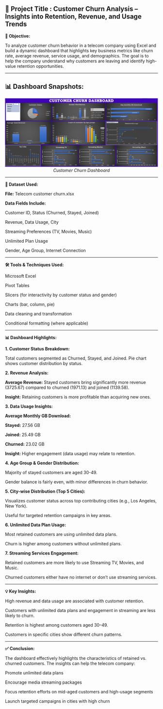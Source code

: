 **📌 Project Title : Customer Churn Analysis – Insights into Retention, Revenue, and Usage Trends**
-----------------------------------------------------------------------------------------
**🎯 Objective:**

To analyze customer churn behavior in a telecom company using Excel and build a dynamic dashboard that highlights key business metrics like churn rate, average revenue, service usage, and demographics. The goal is to help the company understand why customers are leaving and identify high-value retention opportunities.

-----------------------------------------------------------------------------------------
## 📊 Dashboard Snapshots:
<p align="center">
  <img src="./DASHBOARD SS/Dashboard Customer churn.png" width="700" alt="Summary Dashboard">
  <br><i> Customer Churn Dashboard </i>
</p>

-----------------------------------------------------------------------------------------
**📁 Dataset Used:**

**File:** Telecom customer churn.xlsx

**Data Fields Include:**


Customer ID, Status (Churned, Stayed, Joined)

Revenue, Data Usage, City

Streaming Preferences (TV, Movies, Music)

Unlimited Plan Usage

Gender, Age Group, Internet Connection

-----------------------------------------------------------------------------------------
**🛠️ Tools & Techniques Used:**

Microsoft Excel

Pivot Tables

Slicers (for interactivity by customer status and gender)

Charts (bar, column, pie)

Data cleaning and transformation

Conditional formatting (where applicable)

-----------------------------------------------------------------------------------------
**📊 Dashboard Highlights:**

**1. Customer Status Breakdown:**

Total customers segmented as Churned, Stayed, and Joined.
Pie chart shows customer distribution by status.

**2. Revenue Analysis:**

**Average Revenue:** Stayed customers bring significantly more revenue (3725.67) compared to churned (1971.13) and joined (1139.58).

**Insight:** Retaining customers is more profitable than acquiring new ones.

**3. Data Usage Insights:**

**Average Monthly GB Download:**

**Stayed:** 27.56 GB

**Joined:** 25.49 GB

**Churned:** 23.02 GB

**Insight:** Higher engagement (data usage) may relate to retention.

**4. Age Group & Gender Distribution:**

Majority of stayed customers are aged 30-49.

Gender balance is fairly even, with minor differences in churn behavior.

**5. City-wise Distribution (Top 5 Cities):**

Visualizes customer status across top contributing cities (e.g., Los Angeles, New York).

Useful for targeted retention campaigns in key areas.

**6. Unlimited Data Plan Usage:**

Most retained customers are using unlimited data plans.

Churn is higher among customers without unlimited plans.

**7. Streaming Services Engagement:**

Retained customers are more likely to use Streaming TV, Movies, and Music.

Churned customers either have no internet or don’t use streaming services.

-----------------------------------------------------------------------------------------
**💡 Key Insights:**

High revenue and data usage are associated with customer retention.

Customers with unlimited data plans and engagement in streaming are less likely to churn.

Retention is highest among customers aged 30–49.

Customers in specific cities show different churn patterns.

-----------------------------------------------------------------------------------------
**✅ Conclusion:**

The dashboard effectively highlights the characteristics of retained vs. churned customers. The insights can help the telecom company:

Promote unlimited data plans

Encourage media streaming packages

Focus retention efforts on mid-aged customers and high-usage segments

Launch targeted campaigns in cities with high churn

